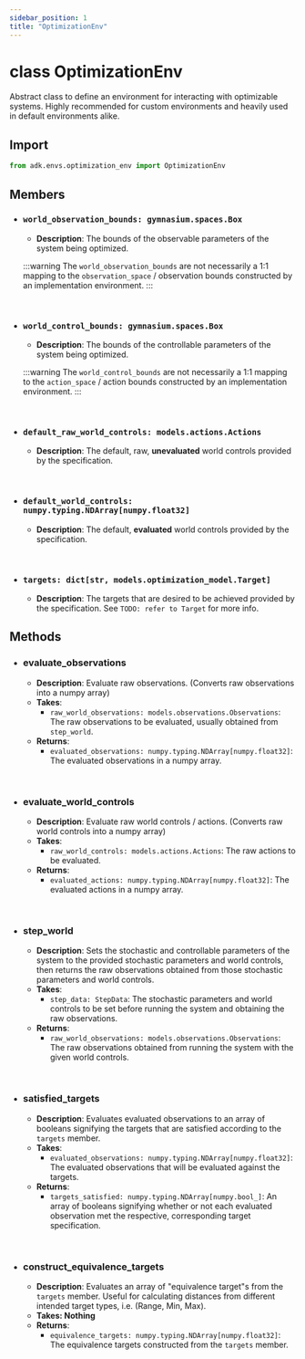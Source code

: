 ```yaml
---
sidebar_position: 1
title: "OptimizationEnv"
---
```



# class OptimizationEnv
Abstract class to define an environment for interacting with optimizable systems. Highly recommended
for custom environments and heavily used in default environments alike.


## Import
```py
from adk.envs.optimization_env import OptimizationEnv
```


## Members
- ### `world_observation_bounds: gymnasium.spaces.Box`
    + **Description**: The bounds of the observable parameters of the system being optimized.

    :::warning
    The `world_observation_bounds` are not necessarily a 1:1 mapping to the `observation_space` /
    observation bounds constructed by an implementation environment.
    :::

&nbsp;

- ### `world_control_bounds: gymnasium.spaces.Box`
    + **Description**: The bounds of the controllable parameters of the system being optimized.

    :::warning
    The `world_control_bounds` are not necessarily a 1:1 mapping to the `action_space` /
    action bounds constructed by an implementation environment.
    :::

&nbsp;

- ### `default_raw_world_controls: models.actions.Actions`
    + **Description**: The default, raw, **unevaluated** world controls provided by the specification.

&nbsp;

- ### `default_world_controls: numpy.typing.NDArray[numpy.float32]`
    + **Description**: The default, **evaluated** world controls provided by the specification.

&nbsp;

- ### `targets: dict[str, models.optimization_model.Target]`
    + **Description**: The targets that are desired to be achieved provided by the specification.
    See `TODO: refer to Target` for more info.


## Methods
- ### evaluate_observations
    + **Description**: Evaluate raw observations. (Converts raw observations into a numpy array)
    + **Takes**:
        + `raw_world_observations: models.observations.Observations`: The raw observations to be
        evaluated, usually obtained from `step_world`.
    + **Returns**:
        + `evaluated_observations: numpy.typing.NDArray[numpy.float32]`: The evaluated observations
        in a numpy array.

&nbsp;

- ### evaluate_world_controls
    + **Description**: Evaluate raw world controls / actions. (Converts raw world controls into a numpy array)
    + **Takes**:
        + `raw_world_controls: models.actions.Actions`: The raw actions to be evaluated.
    + **Returns**:
        + `evaluated_actions: numpy.typing.NDArray[numpy.float32]`: The evaluated actions in a numpy array.

&nbsp;

- ### step_world
    + **Description**: Sets the stochastic and controllable parameters of the system to the provided
    stochastic parameters and world controls, then returns the raw observations obtained from those
    stochastic parameters and world controls.
    + **Takes**:
        + `step_data: StepData`: The stochastic parameters and world controls to be set before running
        the system and obtaining the raw observations.
    + **Returns**:
        + `raw_world_observations: models.observations.Observations`: The raw observations obtained
        from running the system with the given world controls.

&nbsp;

- ### satisfied_targets
    + **Description**: Evaluates evaluated observations to an array of booleans signifying the
    targets that are satisfied according to the `targets` member.
    + **Takes**:
        + `evaluated_observations: numpy.typing.NDArray[numpy.float32]`: The evaluated observations
        that will be evaluated against the targets.
    + **Returns**:
        + `targets_satisfied: numpy.typing.NDArray[numpy.bool_]`: An array of booleans signifying
        whether or not each evaluated observation met the respective, corresponding target specification.

&nbsp;

- ### construct_equivalence_targets
    + **Description**: Evaluates an array of "equivalence target"s from the `targets` member. Useful
    for calculating distances from different intended target types, i.e. (Range, Min, Max).
    + **Takes: Nothing**
    + **Returns**:
        + `equivalence_targets: numpy.typing.NDArray[numpy.float32]`: The equivalence targets constructed
        from the `targets` member.
